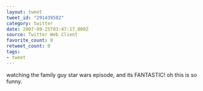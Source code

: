 ```yaml
---
layout: tweet
tweet_id: "291439582"
category: twitter
date: 2007-09-25T03:47:17.000Z
source: Twitter Web Client
favorite_count: 0
retweet_count: 0
tags:
- tweet
---
```


watching the family guy star wars episode, and its FANTASTIC! oh this is so funny.
